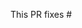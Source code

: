 <!-- Thank you for submitting a Pull Request. Please:
* Read our Pull Request guidelines:
  https://github.com/bytedance/bhook/blob/main/CONTRIBUTING.md
* Associate an issue with the Pull Request.
* Ensure that the code is up-to-date with the `main` branch.
* Include a description of the proposed changes and how to test them.
-->

This PR fixes #
